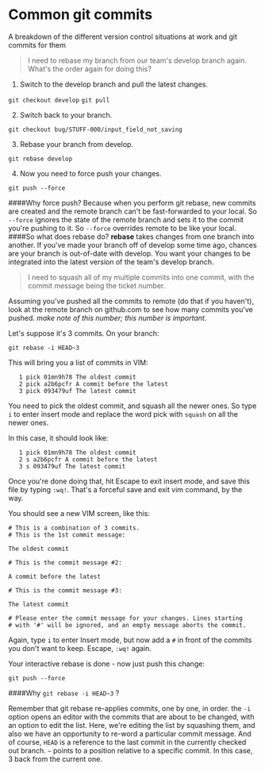 # Common git commits
A breakdown of the different version control situations at work and git commits for them
> I need to rebase my branch from our team's develop branch again. What's the order again for doing this?


1. Switch to the develop branch and pull the latest changes.

`git checkout develop`
`git pull`

2. Switch back to your branch.

`git checkout bug/STUFF-000/input_field_not_saving`

3. Rebase your branch from develop.

`git rebase develop`

4. Now you need to force push your changes.  

`git push --force`

####Why force push? 
Because when you perform git rebase, new commits are created and the remote branch can't be fast-forwarded to your local. So `--force` ignores the state of the remote branch and sets it to the commit you're pushing to it. So `--force` overrides remote to be like your local.
####So what does rebase do?
**rebase** takes changes from one branch into another. If you've made your branch off of develop some time ago, chances are your branch is out-of-date with develop. You want your changes to be integrated into the latest version of the team's develop branch. 


> I need to squash all of my multiple commits into one commit, with the commit message being the ticket number.

Assuming you've pushed all the commits to remote (do that if you haven't), 
look at the remote branch on github.com to see how many commits you've pushed. _make note of this number; this number is important_.


Let's suppose it's 3 commits. On your branch:

`git rebase -i HEAD~3` 

This will bring you a list of commits in VIM:

```
   1 pick 01mn9h78 The oldest commit
   2 pick a2b6pcfr A commit before the latest
   3 pick 093479uf The latest commit
```

You need to pick the oldest commit, and squash all the newer ones. 
So type `i` to enter insert mode and replace the word pick with `squash` on all the newer ones.

In this case, it should look like:
```
   1 pick 01mn9h78 The oldest commit
   2 s a2b6pcfr A commit before the latest
   3 s 093479uf The latest commit
```

Once you're done doing that, hit Escape to exit insert mode, and save this file by typing `:wq!`. That's a forceful save and exit vim command, by the way.

You should see a new VIM screen, like this:

```
# This is a combination of 3 commits.
# This is the 1st commit message:

The oldest commit

# This is the commit message #2:

A commit before the latest

# This is the commit message #3:

The latest commit

# Please enter the commit message for your changes. Lines starting
# with '#' will be ignored, and an empty message aborts the commit.

```

Again, type `i` to enter Insert mode, but now add a `#` in front of the commits you don't want to keep. Escape, `:wq!` again.

Your interactive rebase is done - now just push this change:

`git push --force`


####Why `git rebase -i HEAD~3` ?

Remember that git rebase re-applies commits, one by one, in order. the `-i` option opens an editor with the commits that are about to be changed, with an option to edit the list. Here, we're editing the list by squashing them, and also we have an opportunity to re-word a particular commit message. 
And of course, `HEAD` is a reference to the last commit in the currently checked out branch. `~` points to a position relative to a specific commit. In this case, 3 back from the current one. 
